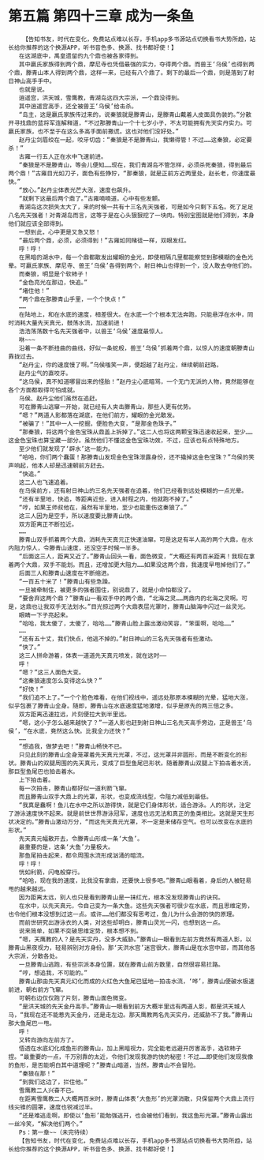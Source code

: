 # 第五篇 第四十三章 成为一条鱼
        【告知书友，时代在变化，免费站点难以长存，手机app多书源站点切换看书大势所趋，站长给你推荐的这个换源APP，听书音色多、换源、找书都好使！】
       在这湖底中，禹皇遗留的九个鼎也被各家得到。
       其中嬴氏家族得到两个鼎，摩尼寺也凭借最强的实力，夺得两个鼎。而兽王‘乌侯’也得到两个鼎，滕青山本人得到两个鼎，这样一来，已经有八个鼎了。剩下的最后一个鼎，则是落到了射日神山高手手中。
       也就是说。
       逍遥宫，洪天城，雪鹰教，青湖岛这四大宗派，一个鼎没得到。
       其中逍遥宫高手，还全被兽王‘乌侯’给击杀。
       “岛主，这是嬴氏家族传过来的，说秦狼就是滕青山，是滕青山戴着人皮面具伪装的。”分散开寻找鼎的蓝将军连解释道，“不过那滕青山一个十七岁小子，不太可能拥有先天实丹实力。可嬴氏家族，也不至于在这么多高手面前撒谎。这也对他们没好处。”
       赵丹尘剑眉绞在一起，咬牙切齿：“秦狼是不是滕青山，我懒得管！不过……这秦狼，必定要杀！”
       古雍一行五人正在水中飞速前进。
       “秦狼是不是滕青山，等会儿便知……现在，我们青湖岛不管怎样，必须杀死秦狼，得到最后两个鼎！”古雍目光如刀子，面色有些狰狞，“那秦狼，就是正前方近两里处，赵长老，你速度最快。”
       “放心。”赵丹尘体表光芒大涨，速度也飙升。
       “就剩下这最后两个鼎了。”古雍喃喃道，心中有些发颤。
       青湖岛这次损失太大了，来的时候一共有十三名先天强者，可是如今只剩下五名。死了足足八名先天强者！对青湖岛而言，这等于是在心头狠狠挖了一块肉。特别宝图就是他们得到，本身他们就应该全部得到。
       一想到此，心中更是又急又怒！
       “最后两个鼎，必须，必须得到！”古雍如同赌徒一样，双眼发红。
       呼！呼！
       在黑暗的湖水中，每一个鼎都散发出耀眼的金光，即使相隔几里都能察觉到那模糊的金色光晕。可嬴氏家族、摩尼寺、兽王‘乌侯’各得到两个，射日神山也得到一个，没人敢去夺他们的。
       而秦狼，明显是个软柿子！
       “金色亮光在那边，快追。”
       “堵住他！”
       “两个鼎在那滕青山手里，一个个快点！”
       ……
       在陆地上，和在水底的速度，相差很大。在水底一个个根本无法奔跑，只能悬浮在水中，同时消耗大量先天真元，鼓荡水流，加速前进！
       浩浩荡荡数十名先天强者中，以兽王‘乌侯’速度最惊人。
       咻~~~
       沿着一条不断扭曲的曲线，好似一条蛇般，兽王‘乌侯’抓着两个鼎，以惊人的速度朝滕青山靠拢过去。
       “赵丹尘，你的速度慢了啊。”乌侯嗤笑一声，便超越了赵丹尘，继续朝前赶路。
       赵丹尘气的直咬牙。
       “这乌侯，真不知道哪冒出来的怪胎！”赵丹尘心底暗骂，一个无门无派的人物，竟然能够在各个方面都取得可怕成就。
       乌侯、赵丹尘他们虽然在追赶。
       可在滕青山逃窜一开始，就已经有人夹击滕青山，那些人更有优势。
       “嗯？”两道人影都落在湖底，在他们前方，耀眼的金光散发。
       “被骗了！”其中一人一挖掘，便脸色大变，“是那金色珠子。”
       “那秦狼，将这两个金色宝珠从鼎盖上拆掉了。”这二人也将这两颗宝珠迅速收起来，至少……这金色宝珠也算宝藏一部分。虽然他们不懂这金色宝珠功效，不过，应该也有点特殊地方。
       至少他们就发现了‘辟水’这一能力。
       “哈哈，你们两个蠢蛋！那滕青山发现金色宝珠泄露身份，还不撬掉这金色宝珠？”乌侯的笑声响起，他本人却是迅速朝前方赶去。
       “快追。”
       这二人也飞速追着。
       在乌侯前方，还有射日神山的三名先天强者在追着，他们已经看到远处模糊的一点光晕。
       “还有半里地，快追，等距离近些，进入射程之内，他就跑不掉了。”
       “哼，如果王师叔他在，虽然有半里地，至少也能重伤这秦狼了。”
       这三人因为是空手，所以速度要比滕青山快。
       双方距离正不断拉近。
       ……
       滕青山双手抓着两个大鼎，消耗先天真元正快速油窜。可是这足有半人高的两个大鼎，在水内阻力惊人，令滕青山速度，还没空手时候一半多。
       “后面这三人，距离又近了。”滕青山回头一看，面色微变，“大概还有两百米距离！我现在拿着两个大鼎，双手不能划。而且，还增加更大阻力……如果没这两个鼎，我速度早甩掉他们了。”
       后面三人和滕青山速度在不断缩进。
       “一百五十米了！”滕青山有些急躁。
       一旦被牵制住，被更多的强者围住，别说鼎了，就是小命怕都没了。
       “要舍弃这两个鼎？”滕青山一看双手中的两个鼎，“北海之灵……两鼎内的北海之灵啊。可是，这鼎也让我双手无法划水。”目光掠过两个大鼎表层光罩时，滕青山脑海中闪过一丝灵光。
       眼睛一下子亮起来。
       “哈哈，我太傻了，太傻了，哈哈……”滕青山脸上露出激动笑容，“笨蛋啊，哈哈……”
       ……
       “还有五十丈，我们快点，他逃不掉的。”射日神山的三名先天强者有些激动。
       “快了。”
       这三人拼命游着，体表一道道先天真元喷发，就在这时——
       呼！
       “嗯？”这三人面色大变。
       “这秦狼速度怎么变得这么快？”
       “好快！”
       “我们追不上了。”一个个脸色难看，在他们视线中，遥远处那原本模糊的光晕，猛地大涨，似乎包裹了滕青山全身。随即，滕青山在水底速度猛地激增，似乎是原先的两三倍之多。
       双方距离迅速拉远，片刻便拉大到半里远。
       “嗯，这小子怎么越来越快了？”一道人影也赶到射日神山三名先天高手旁边，正是兽王‘乌侯’，“在水底，竟然这么快。比我全力还快？”
       ……
       “想追我，做梦去吧！”滕青山畅快不已。
       只见此刻的滕青山全身笼罩着先天真元光罩，不过，这光罩并非圆形，而是不断变化的形状。滕青山的双腿周围的先天真元，变成了巨型鱼尾巴形状。随着滕青山双腿上下拍击着水流，那巨型鱼尾巴也拍击着水。
       上下拍击着。
       每一次拍击，滕青山都好似一道利箭飞窜。
       而且滕青山双手大鼎上的光罩，形状，也变成流线型，令阻力减低到最低。
       “我真是蠢啊！鱼儿在水中之所以游得快，就是它们身体形状，适合游泳。人的形状，注定了游泳速度快不起来。就是前世世界游泳冠军，速度也远无法和真正的鱼类相比。这就是天生形状决定的。”滕青山激动万分，“而这先天真元光罩，不一定是来储存空气。也可以改变在水底的形状。”
       先天真元幅散开去，令滕青山形成一条‘大鱼’。
       最重要的是，这条‘大鱼’力量极大。
       那鱼尾拍击起来，都令周围水流形成汹涌的暗流。
       呼！呼！
       恍如利箭，闪电般穿行。
       “哈哈，现在我的速度，比我没有拿鼎，还要快上很多吧。”滕青山眼看着，身后的人被轻易甩的越来越远。
       因为距离太远，别人也只是看到滕青山是一抹红光，根本没发现滕青山的诀窍。
       在水中，以先天真元，令自己变为一条大鱼。这些先天强者可很少在水底，而且思维定势，也令他们根本没想到过这一点。或许……他们都没有思考过，鱼儿为什么会游的快的原理。
       而前世研究出游泳衣的人类，对这些却明白，滕青山灵光一闪，也想到这一点。
       说来简单，如果不突破思维定势，根本想不到。
       “嗯，天鹰教的人？是先天实丹，没多大威胁。”滕青山一眼看到左前方竟然有两道人影，以滕青山黑夜视力，轻易辨别对方身份。那‘天洪水宫’迷宫很大，滕青山是在水宫中部，而其他各大宗派，分散各处。
       一旦滕青山逃跑，有些宗派本身位置，就在滕青山前方数里，自然很容易拦路。
       “哼，想追我，不可能的。”
       滕青山那由先天真元幻化而成的火红色大鱼尾巴猛地一拍击水流，‘哗’，滕青山便破水极速前进，朝右前方飞窜。
       可朝右边仅仅跑了片刻，滕青山面色微变。
       “是洪天城的先天金丹高手。”滕青山一眼看到前方大概半里远有两道人影，都是洪天城人马，“我现在还不能惹先天金丹，还是走左边。那天鹰教两名先天实丹，还威胁不了我。”滕青山那大鱼尾巴一甩。
       呼！
       又转向游向左前方了。
       悟透在水底幻化成鱼形的滕青山，加上黑暗视力，完全能老远避开厉害高手，选软柿子捏。“最重要的一点，千万别靠的太近，令他们发现我游的快的秘密！不过……即使他们发现我像的鱼形，是否能明白其中道理呢？”滕青山暗道，当然，滕青山不会冒险。
       “秦狼在那！”
       “到我们这边了，拦住他。”
       雪鹰教二人兴奋不已。
       在距离雪鹰教二人大概两百米时，滕青山体表‘大鱼形’的光罩消散，只保留两个大鼎上流行线尖锥的圆罩，速度也锐减过半。
       “还是难逃走啊，即使以‘鱼形’能勉强逃开，也会被他们看到，我这鱼形光罩。”滕青山露出一丝冷笑，“解决他们两个。”
       Ps：第一章~~（未完待续）
       【告知书友，时代在变化，免费站点难以长存，手机app多书源站点切换看书大势所趋，站长给你推荐的这个换源APP，听书音色多、换源、找书都好使！】